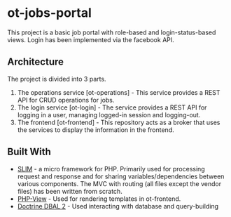 # ot-jobs-portal

This project is a basic job portal with role-based and login-status-based views. Login has been implemented via the facebook API. 

## Architecture

The project is divided into 3 parts.

1. The operations service [ot-operations] - This service provides a REST API for CRUD operations for jobs.
2. The login service [ot-login] - The service provides a REST API for logging in a user, managing logged-in session and logging-out.
3. The frontend [ot-frontend] - This repository acts as a broker that uses the services to display the information in the frontend.

## Built With
* [SLIM](https://www.slimframework.com/docs/) - a micro framework for PHP. Primarily used for processing request and response and for sharing variables/dependencies between various components. The MVC with routing (all files except the vendor files) has been written from scratch. 
* [PHP-View](https://github.com/slimphp/PHP-View) - Used for rendering templates in ot-frontend.
* [Doctrine DBAL 2](http://docs.doctrine-project.org/projects/doctrine-dbal/en/latest/index.html) - Used interacting with database and query-building